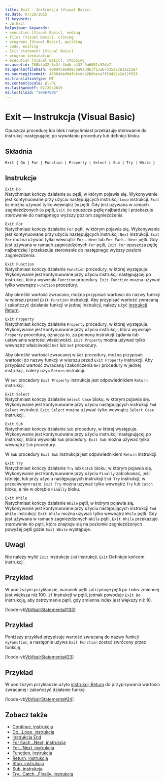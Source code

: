 ```yaml
---
title: Exit — Instrukcja (Visual Basic)
ms.date: 07/20/2015
f1_keywords:
- vb.Exit
helpviewer_keywords:
- execution [Visual Basic], ending
- files [Visual Basic], closing
- programs [Visual Basic], quitting
- code, exiting
- Exit statement [Visual Basic]
- program termination
- execution [Visual Basic], stopping
ms.assetid: 760bfb32-5c3f-4bdb-a432-9a6001c92db7
ms.openlocfilehash: e08d436686876a0a3d63f15167d35383e32221e7
ms.sourcegitcommit: 40364ded04fa6cdcb2b6beca7f68412e2e12f633
ms.translationtype: MT
ms.contentlocale: pl-PL
ms.lasthandoff: 02/28/2019
ms.locfileid: "56967805"
---
```

# <a name="exit-statement-visual-basic"></a>Exit — Instrukcja (Visual Basic)
Opuszcza procedurę lub blok i natychmiast przekazuje sterowanie do instrukcji następującej po wywołaniu procedury lub definicji bloku.  
  
## <a name="syntax"></a>Składnia  
  
```  
Exit { Do | For | Function | Property | Select | Sub | Try | While }  
```  
  
## <a name="statements"></a>Instrukcje  
 `Exit Do`  
 Natychmiast kończy działanie `Do` pętli, w którym pojawia się. Wykonywanie jest kontynuowane przy użyciu następujących instrukcji `Loop` instrukcji. `Exit Do` można używać tylko wewnątrz `Do` pętli. Gdy jest używana w ramach zagnieżdżonych `Do` pętli, `Exit Do` opuszcza pętlę najbardziej i przekazuje sterowanie do następnego wyższy poziom zagnieżdżenia.  
  
 `Exit For`  
 Natychmiast kończy działanie `For` pętli, w którym pojawia się. Wykonywanie jest kontynuowane przy użyciu następujących instrukcji `Next` instrukcji. `Exit For` można używać tylko wewnątrz `For`... `Next` lub `For Each`... `Next` pętli. Gdy jest używana w ramach zagnieżdżonych `For` pętli, `Exit For` opuszcza pętlę najbardziej i przekazuje sterowanie do następnego wyższy poziom zagnieżdżenia.  
  
 `Exit Function`  
 Natychmiast kończy działanie `Function` procedury, w której występuje. Wykonywanie jest kontynuowane przy użyciu instrukcji następującej po instrukcji, która wywołała `Function` procedury. `Exit Function` można używać tylko wewnątrz `Function` procedury.  
  
 Aby określić wartość zwracana, można przypisać wartości do nazwy funkcji w wierszu przed `Exit Function` instrukcji. Aby przypisać wartość zwracaną i zakończyć działanie funkcji w jednej instrukcji, należy użyć [instrukcji Return](../../../visual-basic/language-reference/statements/return-statement.md).  
  
 `Exit Property`  
 Natychmiast kończy działanie `Property` procedury, w której występuje. Wykonywanie jest kontynuowane przy użyciu instrukcji, która wywołuje `Property` procedura, oznacza to, za pomocą instrukcji żądania lub ustawiania wartości właściwości. `Exit Property` można używać tylko wewnątrz właściwości `Get` lub `Set` procedury.  
  
 Aby określić wartości zwracanej w `Get` procedury, można przypisać wartości do nazwy funkcji w wierszu przed `Exit Property` instrukcji. Aby przypisać wartość zwracaną i zakończenia `Get` procedury w jednej instrukcji, należy użyć `Return` instrukcji.  
  
 W `Set` procedury `Exit Property` instrukcja jest odpowiednikiem `Return` instrukcji.  
  
 `Exit Select`  
 Natychmiast kończy działanie `Select Case` bloku, w którym pojawia się. Wykonywanie jest kontynuowane przy użyciu następujących instrukcji `End Select` instrukcji. `Exit Select` można używać tylko wewnątrz `Select Case` instrukcji.  
  
 `Exit Sub`  
 Natychmiast kończy działanie `Sub` procedury, w której występuje. Wykonywanie jest kontynuowane przy użyciu instrukcji następującej po instrukcji, która wywołała `Sub` procedury. `Exit Sub` można używać tylko wewnątrz `Sub` procedury.  
  
 W `Sub` procedury `Exit Sub` instrukcja jest odpowiednikiem `Return` instrukcji.  
  
 `Exit Try`  
 Natychmiast kończy działanie `Try` lub `Catch` bloku, w którym pojawia się. Wykonywanie jest kontynuowane przy użyciu `Finally` zablokować, jeśli istnieje, lub przy użyciu następujących instrukcji `End Try` instrukcji, w przeciwnym razie. `Exit Try` można używać tylko wewnątrz `Try` lub `Catch` bloku, a nie w obrębie `Finally` bloku.  
  
 `Exit While`  
 Natychmiast kończy działanie `While` pętli, w którym pojawia się. Wykonywanie jest kontynuowane przy użyciu następujących instrukcji `End While` instrukcji. `Exit While` można używać tylko wewnątrz `While` pętli. Gdy jest używana w ramach zagnieżdżonych `While` pętli, `Exit While` przekazuje sterowanie do pętli, która znajduje się na poziomie zagnieżdżonych powyżej pętli gdzie `Exit While` występuje.  
  
## <a name="remarks"></a>Uwagi  
 Nie należy mylić `Exit` instrukcje `End` instrukcji. `Exit` Definiuje końcem instrukcji.  
  
## <a name="example"></a>Przykład  
 W poniższym przykładzie, warunek pętli zatrzymuje pętli po `index` zmiennej jest większa niż 100. `If` Instrukcji w pętli, jednak powoduje `Exit Do` instrukcję, aby zatrzymanie pętli, gdy zmienna index jest większy niż 10.  
  
 [!code-vb[VbVbalrStatements#133](~/samples/snippets/visualbasic/VS_Snippets_VBCSharp/VbVbalrStatements/VB/class10.vb#133)]  
  
## <a name="example"></a>Przykład  
 Poniższy przykład przypisuje wartość zwracaną do nazwy funkcji `myFunction`, a następnie używa `Exit Function` zostać zwrócony przez funkcję.  
  
 [!code-vb[VbVbalrStatements#23](~/samples/snippets/visualbasic/VS_Snippets_VBCSharp/VbVbalrStatements/VB/Class1.vb#23)]  
  
## <a name="example"></a>Przykład  
 W poniższym przykładzie użyto [instrukcji Return](../../../visual-basic/language-reference/statements/return-statement.md) do przypisywania wartości zwracanej i zakończyć działanie funkcji.  
  
 [!code-vb[VbVbalrStatements#24](~/samples/snippets/visualbasic/VS_Snippets_VBCSharp/VbVbalrStatements/VB/Class1.vb#24)]  
  
## <a name="see-also"></a>Zobacz także
- [Continue, instrukcja](../../../visual-basic/language-reference/statements/continue-statement.md)
- [Do...Loop, instrukcja](../../../visual-basic/language-reference/statements/do-loop-statement.md)
- [Instrukcja End](../../../visual-basic/language-reference/statements/end-statement.md)
- [For Each...Next, instrukcja](../../../visual-basic/language-reference/statements/for-each-next-statement.md)
- [For...Next, instrukcja](../../../visual-basic/language-reference/statements/for-next-statement.md)
- [Function, instrukcja](../../../visual-basic/language-reference/statements/function-statement.md)
- [Return, instrukcja](../../../visual-basic/language-reference/statements/return-statement.md)
- [Stop, instrukcja](../../../visual-basic/language-reference/statements/stop-statement.md)
- [Sub, instrukcja](../../../visual-basic/language-reference/statements/sub-statement.md)
- [Try...Catch...Finally, instrukcja](../../../visual-basic/language-reference/statements/try-catch-finally-statement.md)
